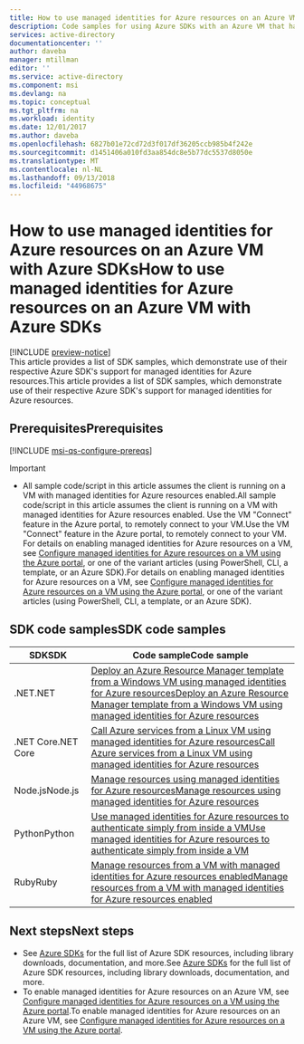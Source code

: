 ```yaml
---
title: How to use managed identities for Azure resources on an Azure VM with Azure SDKs
description: Code samples for using Azure SDKs with an Azure VM that has managed identities for Azure resources.
services: active-directory
documentationcenter: ''
author: daveba
manager: mtillman
editor: ''
ms.service: active-directory
ms.component: msi
ms.devlang: na
ms.topic: conceptual
ms.tgt_pltfrm: na
ms.workload: identity
ms.date: 12/01/2017
ms.author: daveba
ms.openlocfilehash: 6827b01e72cd72d3f017df36205ccb985b4f242e
ms.sourcegitcommit: d1451406a010fd3aa854dc8e5b77dc5537d8050e
ms.translationtype: MT
ms.contentlocale: nl-NL
ms.lasthandoff: 09/13/2018
ms.locfileid: "44968675"
---
```

# <a name="how-to-use-managed-identities-for-azure-resources-on-an-azure-vm-with-azure-sdks"></a><span data-ttu-id="6aa72-103">How to use managed identities for Azure resources on an Azure VM with Azure SDKs</span><span class="sxs-lookup"><span data-stu-id="6aa72-103">How to use managed identities for Azure resources on an Azure VM with Azure SDKs</span></span> 

[!INCLUDE [preview-notice](../../../includes/active-directory-msi-preview-notice.md)]  
<span data-ttu-id="6aa72-104">This article provides a list of SDK samples, which demonstrate use of their respective Azure SDK's support for managed identities for Azure resources.</span><span class="sxs-lookup"><span data-stu-id="6aa72-104">This article provides a list of SDK samples, which demonstrate use of their respective Azure SDK's support for managed identities for Azure resources.</span></span>

## <a name="prerequisites"></a><span data-ttu-id="6aa72-105">Prerequisites</span><span class="sxs-lookup"><span data-stu-id="6aa72-105">Prerequisites</span></span>

[!INCLUDE [msi-qs-configure-prereqs](../../../includes/active-directory-msi-qs-configure-prereqs.md)]

> [!IMPORTANT]
> - <span data-ttu-id="6aa72-106">All sample code/script in this article assumes the client is running on a VM with managed identities for Azure resources enabled.</span><span class="sxs-lookup"><span data-stu-id="6aa72-106">All sample code/script in this article assumes the client is running on a VM with managed identities for Azure resources enabled.</span></span> <span data-ttu-id="6aa72-107">Use the VM "Connect" feature in the Azure portal, to remotely connect to your VM.</span><span class="sxs-lookup"><span data-stu-id="6aa72-107">Use the VM "Connect" feature in the Azure portal, to remotely connect to your VM.</span></span> <span data-ttu-id="6aa72-108">For details on enabling managed identities for Azure resources on a VM, see [Configure managed identities for Azure resources on a VM using the Azure portal](qs-configure-portal-windows-vm.md), or one of the variant articles (using PowerShell, CLI, a template, or an Azure SDK).</span><span class="sxs-lookup"><span data-stu-id="6aa72-108">For details on enabling managed identities for Azure resources on a VM, see [Configure managed identities for Azure resources on a VM using the Azure portal](qs-configure-portal-windows-vm.md), or one of the variant articles (using PowerShell, CLI, a template, or an Azure SDK).</span></span> 

## <a name="sdk-code-samples"></a><span data-ttu-id="6aa72-109">SDK code samples</span><span class="sxs-lookup"><span data-stu-id="6aa72-109">SDK code samples</span></span>

| <span data-ttu-id="6aa72-110">SDK</span><span class="sxs-lookup"><span data-stu-id="6aa72-110">SDK</span></span>             | <span data-ttu-id="6aa72-111">Code sample</span><span class="sxs-lookup"><span data-stu-id="6aa72-111">Code sample</span></span> |
| --------------- | ----------- |
| <span data-ttu-id="6aa72-112">.NET</span><span class="sxs-lookup"><span data-stu-id="6aa72-112">.NET</span></span>            | [<span data-ttu-id="6aa72-113">Deploy an Azure Resource Manager template from a Windows VM using managed identities for Azure resources</span><span class="sxs-lookup"><span data-stu-id="6aa72-113">Deploy an Azure Resource Manager template from a Windows VM using managed identities for Azure resources</span></span>](https://github.com/Azure-Samples/windowsvm-msi-arm-dotnet) |
| <span data-ttu-id="6aa72-114">.NET Core</span><span class="sxs-lookup"><span data-stu-id="6aa72-114">.NET Core</span></span>       | [<span data-ttu-id="6aa72-115">Call Azure services from a Linux VM using managed identities for Azure resources</span><span class="sxs-lookup"><span data-stu-id="6aa72-115">Call Azure services from a Linux VM using managed identities for Azure resources</span></span>](https://github.com/Azure-Samples/linuxvm-msi-keyvault-arm-dotnet/) |
| <span data-ttu-id="6aa72-116">Node.js</span><span class="sxs-lookup"><span data-stu-id="6aa72-116">Node.js</span></span>         | [<span data-ttu-id="6aa72-117">Manage resources using managed identities for Azure resources</span><span class="sxs-lookup"><span data-stu-id="6aa72-117">Manage resources using managed identities for Azure resources</span></span>](https://azure.microsoft.com/resources/samples/resources-node-manage-resources-with-msi/) |
| <span data-ttu-id="6aa72-118">Python</span><span class="sxs-lookup"><span data-stu-id="6aa72-118">Python</span></span>          | [<span data-ttu-id="6aa72-119">Use managed identities for Azure resources to authenticate simply from inside a VM</span><span class="sxs-lookup"><span data-stu-id="6aa72-119">Use managed identities for Azure resources to authenticate simply from inside a VM</span></span>](https://azure.microsoft.com/resources/samples/resource-manager-python-manage-resources-with-msi/) |
| <span data-ttu-id="6aa72-120">Ruby</span><span class="sxs-lookup"><span data-stu-id="6aa72-120">Ruby</span></span>            | [<span data-ttu-id="6aa72-121">Manage resources from a VM with managed identities for Azure resources enabled</span><span class="sxs-lookup"><span data-stu-id="6aa72-121">Manage resources from a VM with managed identities for Azure resources enabled</span></span>](https://azure.microsoft.com/resources/samples/resources-ruby-manage-resources-with-msi/) |

## <a name="next-steps"></a><span data-ttu-id="6aa72-122">Next steps</span><span class="sxs-lookup"><span data-stu-id="6aa72-122">Next steps</span></span>

- <span data-ttu-id="6aa72-123">See [Azure SDKs](https://azure.microsoft.com/downloads/) for the full list of Azure SDK resources, including library downloads, documentation, and more.</span><span class="sxs-lookup"><span data-stu-id="6aa72-123">See [Azure SDKs](https://azure.microsoft.com/downloads/) for the full list of Azure SDK resources, including library downloads, documentation, and more.</span></span>
- <span data-ttu-id="6aa72-124">To enable managed identities for Azure resources on an Azure VM, see [Configure managed identities for Azure resources on a VM using the Azure portal](qs-configure-portal-windows-vm.md).</span><span class="sxs-lookup"><span data-stu-id="6aa72-124">To enable managed identities for Azure resources on an Azure VM, see [Configure managed identities for Azure resources on a VM using the Azure portal](qs-configure-portal-windows-vm.md).</span></span>









